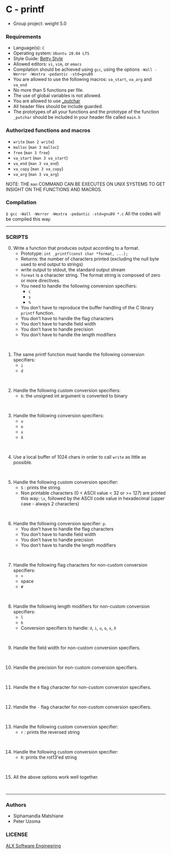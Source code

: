# C - printf

* Group project: weight 5.0

### Requirements
* Language(s): `C`
* Operating system: `Ubuntu 20.04 LTS`
* Style Guide: <a href="https://github.com/alx-tools/Betty/tree/master">Betty Style</a>
* Allowed editors: `vi`, `vim`, or `emacs`
* Compilation should be achieved using `gcc`, using the options `-Wall -Werror -Wextra -pedantic -std=gnu89`
* You are allowed to use the following macros: `va_start`, `va_arg` and `va_end`
* No more than 5 functions per file.
* The use of global variables is not allowed.
* You are allowed to use <a href="https://github.com/alx-tools/_putchar.c/blob/master/_putchar.c">_putchar</a>
* All header files should be include guarded.
* The prototypes of all your functions and the prototype of the function `_putchar` should be included in your header file called `main.h`

### Authorized functions and macros
* `write` (`man 2 write`)
* `malloc` (`man 3 malloc`)
* `free` (`man 3 free`)
* `va_start` (`man 3 va_start`)
* `va_end` (`man 3 va_end`)
* `va_copy` (`man 3 va_copy`)
* `va_arg` (`man 3 va_arg`)

NOTE: THE `man` COMMAND CAN BE EXECUTES ON UNIX SYSTEMS TO GET INSIGHT ON THE FUNCTIONS AND MACROS.

### Compilation
`$ gcc -Wall -Werror -Wextra -pedantic -std=gnu89 *.c`
All the codes will be compiled this way.

---
### SCRIPTS
0. Write a function that produces output according to a format.
    * Prototype: `int _printf(const char *format, ...);`
    * Returns: the number of characters printed (excluding the null byte used to end output to strings)
    * write output to stdout, the standard output stream
    * `format` is a character string. The format string is composed of zero or more directives.
    * You need to handle the following conversion specifiers:
        * `c`
        * `s`
        * `%`
    * You don’t have to reproduce the buffer handling of the C library `printf` function.
    * You don’t have to handle the flag characters
    * You don’t have to handle field width
    * You don’t have to handle precision
    * You don’t have to handle the length modifiers
<br>

1. The same printf function must handle the following conversion specifiers:
    * `i`
    * `d`
<br>

2. Handle the following custom conversion specifiers:
    * `b`: the unsigned int argument is converted to binary
<br>

3. Handle the following conversion specifiers:
    * `u`
    * `o`
    * `x`
    * `X`
<br>

4. Use a local buffer of 1024 chars in order to call `write` as little as possible.
<br>

5. Handle the following custom conversion specifier:
    * `S` : prints the string.
    * Non printable characters (0 < ASCII value < 32 or >= 127) are printed this way: `\x`, followed by the ASCII code value in hexadecimal (upper case - always 2 characters)
<br>

6. Handle the following conversion specifier: `p`.
    * You don’t have to handle the flag characters
    * You don’t have to handle field width
    * You don’t have to handle precision
    * You don’t have to handle the length modifiers
<br>

7. Handle the following flag characters for non-custom conversion specifiers:
    * `+`
    * space
    * `#`
<br>

8. Handle the following length modifiers for non-custom conversion specifiers:
    * `l`
    * `h`
    * Conversion specifiers to handle: `d`, `i`, `u`, `o`, `x`, `X`
<br>

9. Handle the field width for non-custom conversion specifiers.
<br>

10. Handle the precision for non-custom conversion specifiers.
<br>

11. Handle the `0` flag character for non-custom conversion specifiers.
<br>

12. Handle the `-` flag character for non-custom conversion specifiers.
<br>

13. Handle the following custom conversion specifier:
    * `r` : prints the reversed string
<br>

14. Handle the following custom conversion specifier:
    * `R`: prints the rot13'ed string
<br>

15. All the above options work well together.
<br>

---
### Authors
* Siphamandla Matshiane
* Peter Uzoma

### LICENSE
<a href="https://www.alxafrica.com/software-engineering/">ALX Software Engineering</a>
